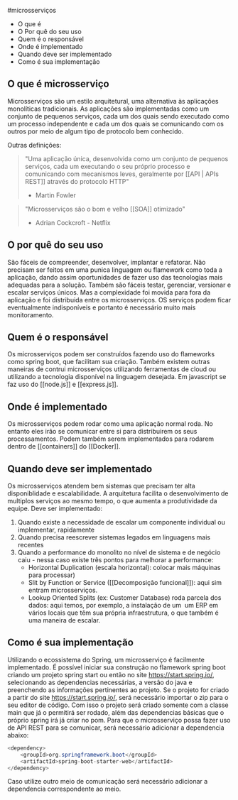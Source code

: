 #microsserviços 
 
 - O que é
 - O Por quê do seu uso
 - Quem é o responsável
 - Onde é implementado
 - Quando deve ser implementado
 - Como é sua implementação

## O que é microsserviço
Microsserviços são um estilo arquitetural, uma alternativa às aplicações monolíticas tradicionais. As aplicações são implementadas como um conjunto de pequenos serviços, cada um dos quais sendo executado como um processo independente e cada um dos quais se comunicando com os outros por meio de algum tipo de protocolo bem conhecido.

Outras definições:

>"Uma aplicação única, desenvolvida como um conjunto de pequenos serviços, cada um executando o seu próprio processo e comunicando com mecanismos leves, geralmente por [[API | APIs REST]]  através do protocolo HTTP"
>- Martin Fowler

>"Microsserviços são o bom e velho [[SOA]] otimizado"
>- Adrian Cockcroft - Netflix

## O por quê do seu uso
São fáceis de compreender, desenvolver, implantar e refatorar. Não precisam ser feitos em uma punica linguagem ou flamework como toda a aplicação, dando assim oportunidades de fazer uso das tecnologias mais adequadas para a solução.
Também são fáceis testar, gerenciar, versionar e escalar serviços únicos.
Mas a complexidade foi movida para fora da aplicação e foi distribuida entre os microsserviços. OS serviços podem ficar eventualmente indisponíveis e portanto é necessário muito mais monitoramento.

## Quem é o responsável
Os microsserviços podem ser construídos fazendo uso do flameworks como spring boot, que facilitam sua criação. Também existem outras maneiras de contrui microsserviços utilizando ferramentas de cloud ou utilizando a tecnologia disponível na linguagem desejada.
Em javascript se faz uso do [[node.js]] e [[express.js]].

## Onde é implementado
Os microsserviços podem rodar como uma aplicação normal roda. No entanto eles irão se comunicar entre si para distribuirem os seus processamentos. Podem também serem implementados para rodarem dentro de [[containers]] do [[Docker]].

## Quando deve ser implementado
Os microsserviços atendem bem sistemas que precisam ter alta disponiblidade e escalabilidade. A arquitetura facilita o desenvolvimento de multiplos serviços ao mesmo tempo, o que aumenta a produtividade da equipe.
Deve ser implementado:
1. Quando existe a necessidade de escalar um componente individual ou implementar, rapidamente
2. Quando precisa reescrever sistemas legados em linguagens mais recentes
3. Quando a performance do monolito no nível de sistema e de negócio caiu - nessa caso existe três pontos para melhorar a performance:
	- Horizontal Duplication (escala horizontal): colocar mais máquinas para processar)
	- Slit by Function or Service ([[Decomposição funcional]]): aqui sim entram microsserviços.
	- Lookup Oriented Splits (ex: Customer Database) roda parcela dos dados: aqui temos, por exemplo, a instalação de um  um ERP em vários locais que têm sua própria infraestrutura, o que também é uma maneira de escalar.

## Como é sua implementação
Utilizando o ecossistema do Spring, um microsserviço é facilmente implementado. É possível iniciar sua construção no flamework spring boot criando um projeto spring start ou então no site https://start.spring.io/, selecionando as dependencias necessárias, a versão do java e preenchendo as informações pertinentes ao projeto.
Se o projeto for criado a partir do site https://start.spring.io/, será necessário importar o zip para o seu editor de código.
Com isso o projeto será criado somente com a classe main que já o permitirá ser rodado, além das dependencias básicas que o próprio spring irá já criar no pom.
Para que o microsserviço possa fazer uso de API REST para se comunicar, será necessário adicionar a dependencia abaixo:

```java
<dependency>
	<groupId>org.springframework.boot</groupId>
	<artifactId>spring-boot-starter-web</artifactId>
</dependency>
```

Caso utilize outro meio de comunicação será necessário adicionar a dependencia correspondente ao meio.